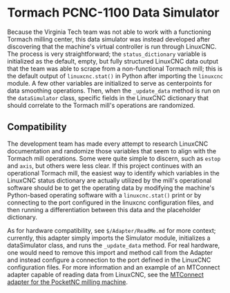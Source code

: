 # Tormach PCNC-1100 Data Simulator
Because the Virginia Tech team was not able to work with a functioning Tormach milling center, this data simulator was instead developed after discovering that the machine's virtual controller is run through LinuxCNC. The process is very straightforward; the `status_dictionary` variable is initialized as the default, empty, but fully structured LinuxCNC data output that the team was able to scrape from a non-functional Tormach mill; this is the default output of `linuxcnc.stat()` in Python after importing the `linuxcnc` module.  A few other variables are initialized to serve as centerpoints for data smoothing operations. Then, when the `_update_data` method is run on the `dataSimulator` class, specific fields in the LinuxCNC dictionary that should correlate to the Tormach mill's operations are randomized.

## Compatibility

The development team has made every attempt to research LinuxCNC documentation and randomize those variables that seem to align with the Tormach mill operations. Some were quite simple to discern, such as `estop` and `axis`, but others were less clear. If this project continues with an operational Tormach mill, the easiest way to identify which variables in the LinuxCNC status dictionary are actually utilized by the mill's operational software should be to get the operating data by modifying the machine's Python-based operating software with a `linuxcnc.stat()` print or by connecting to the port configured in the linuxcnc configuration files, and then running a differentiation between this data and the placeholder dictionary.

As for hardware compatibility, see `$/Adapter/ReadMe.md` for more context; currently, this adapter simply imports the Simulator module, initializes a dataSimulator class, and runs the `_update_data` method. For real hardware, one would need to remove this import and method call from the Adapter and instead configure a connection to the port defined in the LinuxCNC configuration files. For more information and an example of an MTConnect adapter capable of reading data from LinuxCNC, see the [MTConnect adapter for the PocketNC milling machine](https://github.com/mtconnect/PocketNC_adapter).